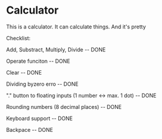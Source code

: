 # Calculator

This is a calculator. It can calculate things. And it's pretty

Checklist:

Add, Substract, Multiply, Divide -- DONE

Operate funciton -- DONE

Clear -- DONE

Dividing byzero erro -- DONE

"." button to floating inputs (1 number <-> max. 1 dot) -- DONE

Rounding numbers (8 decimal places) -- DONE

Keyboard support -- DONE

Backpace -- DONE
